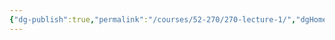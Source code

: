 ```yaml
---
{"dg-publish":true,"permalink":"/courses/52-270/270-lecture-1/","dgHomeLink":true,"dgPassFrontmatter":false,"dgShowBacklinks":false,"dgShowLocalGraph":false,"dgShowInlineTitle":false}
---
```


